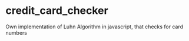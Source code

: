 # credit_card_checker
Own implementation of Luhn Algorithm in javascript, that checks for card numbers

